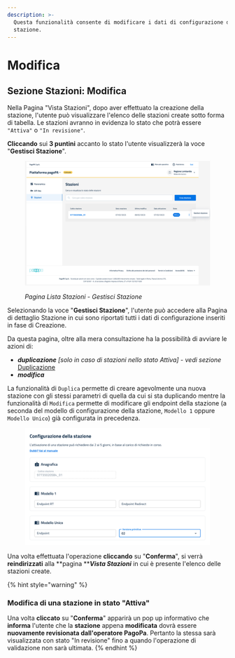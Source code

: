 ```yaml
---
description: >-
  Questa funzionalità consente di modificare i dati di configurazione della
  stazione.
---
```


# Modifica

## Sezione Stazioni: Modifica

Nella Pagina "Vista Stazioni", dopo aver effettuato la creazione della stazione, l'utente può visualizzare l'elenco delle stazioni create sotto forma di tabella. Le stazioni avranno in evidenza lo stato che potrà essere `"Attiva"` o `"In revisione"`.

**Cliccando** sui **3 puntini** accanto lo stato l'utente visualizzerà la voce "**Gestisci Stazione**".

<figure><img src="../../../.gitbook/assets/image (180).png" alt=""><figcaption><p><em>Pagina Lista Stazioni - Gestisci Stazione</em></p></figcaption></figure>

Selezionando la voce "**Gestisci Stazione**", l'utente può accedere alla Pagina di dettaglio Stazione in cui sono riportati tutti i dati di configurazione inseriti in fase di Creazione.

Da questa pagina, oltre alla mera consultazione ha la possibilità di avviare le azioni di:

* _**duplicazione** \[solo in caso di stazioni nello stato Attiva] - vedi sezione_ [Duplicazione](duplicazione.md)
* _**modifica**_

La funzionalità di `Duplica` permette di creare agevolmente una nuova stazione con gli stessi parametri di quella da cui si sta duplicando mentre la funzionalità di `Modifica` permette di modificare gli endpoint della stazione  (a seconda del modello di configurazione della stazione, `Modello 1` oppure `Modello Unico`) già configurata in precedenza.



<figure><img src="../../../.gitbook/assets/image (206).png" alt=""><figcaption></figcaption></figure>

Una volta effettuata l'operazione **cliccando** su "**Conferma**", si verrà **reindirizzati** alla **pagina **_**Vista Stazioni**_ in cui è presente l'elenco delle stazioni create.

{% hint style="warning" %}
### Modifica di una stazione in stato "Attiva"

Una volta **cliccato** su "**Conferma**" apparirà un pop up informativo che **informa** l'utente che la **stazione** appena **modificata** dovrà essere **nuovamente revisionata dall'operatore PagoPa**. Pertanto la stessa sarà visualizzata con stato "In revisione" fino a quando l'operazione di validazione non sarà ultimata.
{% endhint %}
